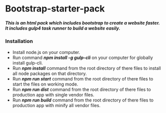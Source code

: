 # Bootstrap-starter-pack

##### This is an html pack which includes bootstrap to create a website faster. It includes gulp4 task runner to build a website easily.

### Installation
- Install node.js on your computer.
- Run command ***npm install -g gulp-cli*** on your computer for globally install gulp-cli.
- Run ***npm install*** command from the root directory of there files to install all node packages on that directory.
- Run ***npm run start*** command from the root directory of there files to start the files on working mode.
- Run ***npm run dist*** command from the root directory of there files to production app with single vendor files.
- Run ***npm run build*** command from the root directory of there files to production app with minify all vendor files.